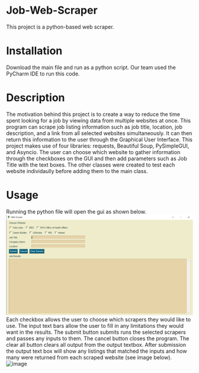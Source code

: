 # Job-Web-Scraper
This project is a python-based web scraper.
# Installation
Download the main file and run as a python script. Our team used the PyCharm IDE to run this code.
# Description
The motivation behind this project is to create a way to reduce the time spent looking for a job by viewing data from multiple websites at once.
This program can scrape job listing information such as job title, location, job description, and a link from all selected websites simultaneously.
It can then return this information to the user through the Graphical User Interface.
This project makes use of four libraries: requests, Beautiful Soup, PySimpleGUI, and Asyncio.
The user can choose which website to gather information through the checkboxes on the GUI and then add parameters such as Job Title with the text boxes.
The other classes were created to test each website individaully before adding them to the main class.
# Usage
Running the python file will open the gui as shown below.
![alt text](https://github.com/TheBabyTurtle/Job-Web-Scraper/blob/main/GUI.PNG)
Each checkbox allows the user to choose which scrapers they would like to use.
The input text bars allow the user to fill in any limitations they would want in the results.
The submit button submits runs the selected scrapers and passes any inputs to them.
The cancel button closes the program.
The clear all button clears all output from the output textbox.
After submission the output text box will show any listings that matched the inputs and how many
were returned from each scraped website (see image below).
![image](https://user-images.githubusercontent.com/62351065/165407522-dcc64571-29c0-42bf-865f-b5e8842ce08d.png)
